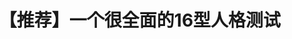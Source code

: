 ---
title: 【推荐】一个很全面的16型人格测试
tags: [ASD, 孤独, 孤独症]
color: warning
description: 今天向大家推荐一个工具很多、解释很全面的16型人格测试。
external_url: http://mp.weixin.qq.com/s?__biz=MzIyMzgyMjY5NQ==&amp;mid=2247483749&amp;idx=1&amp;sn=86e1c31927fd0a7d2c9edb811c963fdc&amp;chksm=e819176ddf6e9e7b321435fefd4929db86695e1ee096e73d733ccfc3f9d6c951b9b185be78da&amp;scene=27#wechat_redirect
---